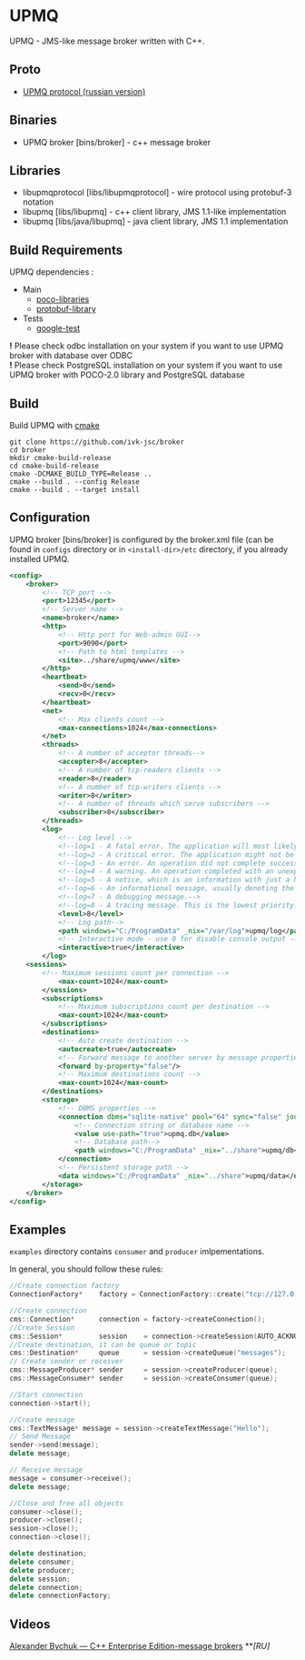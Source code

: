 # UPMQ

UPMQ - JMS-like message broker written with C++.

## Proto
* [UPMQ protocol (russian version)](https://github.com/ivk-jsc/broker/wiki/UPMQ.proto-%5BRU%5D) 

## Binaries
* UPMQ broker [bins/broker] - c++ message broker

## Libraries
* libupmqprotocol [libs/libupmqprotocol] - wire protocol using protobuf-3 notation
* libupmq [libs/libupmq] - c++ client library, JMS 1.1-like implementation
* libupmq [libs/java/libupmq] - java client library, JMS 1.1 implementation

## Build Requirements

UPMQ dependencies :
* Main 
  * [poco-libraries](https://github.com/pocoproject/poco)
  * [protobuf-library](https://github.com/protocolbuffers/protobuf)
* Tests
  * [google-test](https://github.com/google/googletest) 

**!** Please check odbc installation on your system if you want to use UPMQ broker with database over ODBC  
**!** Please check PostgreSQL installation on your system if you want to use UPMQ broker with POCO-2.0 library and PostgreSQL database   

## Build

Build UPMQ with [cmake](https://cmake.org)

```shell
git clone https://github.com/ivk-jsc/broker
cd broker
mkdir cmake-build-release
cd cmake-build-release
cmake -DCMAKE_BUILD_TYPE=Release ..
cmake --build . --config Release
cmake --build . --target install
```

## Configuration

UPMQ broker [bins/broker] is configured by the broker.xml file (can be found in ```configs``` directory or in ```<install-dir>/etc``` directory, if you already installed UPMQ.

```xml
<config>
    <broker>
        <!-- TCP port -->
        <port>12345</port>
        <!-- Server name -->
        <name>broker</name>
        <http>
            <!-- Http port for Web-admin GUI-->
            <port>9090</port>
            <!-- Path to html templates -->
            <site>../share/upmq/www</site> 
        </http>
        <heartbeat>
            <send>0</send>
            <recv>0</recv>
        </heartbeat>
        <net>
            <!-- Max clients count -->
            <max-connections>1024</max-connections> 
        </net>
        <threads>
            <!-- A number of acceptor threads-->
            <accepter>8</accepter>
            <!-- A number of tcp-readers clients -->
            <reader>8</reader>
            <!-- A number of tcp-writers clients -->
            <writer>8</writer>
            <!-- A number of threads which serve subscribers -->
            <subscriber>8</subscriber>
        </threads>
        <log>
            <!-- Log level -->
            <!--log=1 - A fatal error. The application will most likely terminate. This is the highest priority.-->
            <!--log=2 - A critical error. The application might not be able to continue running successfully.-->
            <!--log=3 - An error. An operation did not complete successfully, but the application as a whole is not affected.-->
            <!--log=4 - A warning. An operation completed with an unexpected result.-->
            <!--log=5 - A notice, which is an information with just a higher priority.-->
            <!--log=6 - An informational message, usually denoting the successful completion of an operation.-->
            <!--log=7 - A debugging message.-->
            <!--log=8 - A tracing message. This is the lowest priority.-->
            <level>8</level>
            <!-- Log path-->
            <path windows="C:/ProgramData" _nix="/var/log">upmq/log</path>
            <!-- Interactive mode - use 0 for disable console output -->
            <interactive>true</interactive>
        </log>
	<sessions>
	    <!-- Maximum sessions count per connection -->
            <max-count>1024</max-count>
        </sessions>
        <subscriptions>
		    <!-- Maximum subscriptions count per destination -->
            <max-count>1024</max-count>
        </subscriptions>
        <destinations>
            <!-- Auto create destination -->
            <autocreate>true</autocreate>
            <!-- Forward message to another server by message properties -->
            <forward by-property="false"/>
            <!-- Maximum destinations count -->
            <max-count>1024</max-count>
        </destinations>
        <storage>
            <!-- DBMS properties -->
            <connection dbms="sqlite-native" pool="64" sync="false" journal-mode="WAL">
                <!-- Connection string or database name -->
                <value use-path="true">upmq.db</value>
                <!-- Database path-->
                <path windows="C:/ProgramData" _nix="../share">upmq/db</path>
            </connection>
            <!-- Persistent storage path -->
            <data windows="C:/ProgramData" _nix="../share">upmq/data</data>
        </storage>
    </broker>
</config>
```

## Examples

```examples``` directory contains ```consumer``` and ```producer``` imlpementations.

In general, you should follow these rules:

```cpp
//Create connection factory
ConnectionFactory*    factory = ConnectionFactory::create("tcp://127.0.0.1:12345");

//Create connection
cms::Connection*      connection = factory->createConnection();
//Create Session
cms::Session*         session    = connection->createSession(AUTO_ACKNOWLEDGE);
//Create destination, it can be queue or topic
cms::Destination*     queue      = session->createQueue("messages");
// Create sender or receiver
cms::MessageProducer* sender     = session->createProducer(queue);
cms::MessageConsumer* sender     = session->createConsumer(queue);

//Start connection
connection->start();

//Create message
cms::TextMessage* message = session->createTextMessage("Hello");
// Send Message
sender->send(message);
delete message;

// Receive message
message = consumer->receive();
delete message;

//Close and free all objects
consumer->close();
producer->close();
session->close();
connection->close();

delete destination;
delete consumer;
delete producer;
delete session;
delete connection;
delete connectionFactory;
```

## Videos
[Alexander Bychuk — C++ Enterprise Edition-message brokers](https://youtu.be/oZwPQte3za8) ***[RU]*
